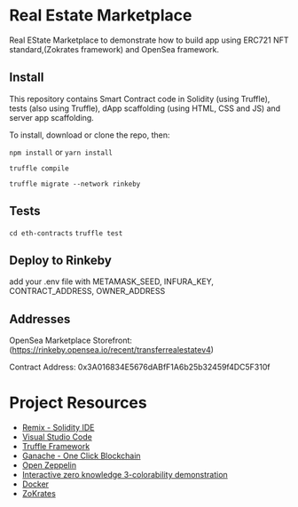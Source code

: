 # Real Estate Marketplace

Real EState Marketplace to demonstrate how to build app using ERC721 NFT standard,(Zokrates framework) and OpenSea framework.

## Install

This repository contains Smart Contract code in Solidity (using Truffle), tests (also using Truffle), dApp scaffolding (using HTML, CSS and JS) and server app scaffolding.

To install, download or clone the repo, then:

`npm install` or `yarn install`

`truffle compile`

`truffle migrate --network rinkeby`

## Tests

`cd eth-contracts`
`truffle test`

## Deploy to Rinkeby

add your .env file with METAMASK_SEED, INFURA_KEY, CONTRACT_ADDRESS, OWNER_ADDRESS

## Addresses
OpenSea Marketplace Storefront: (https://rinkeby.opensea.io/recent/transferrealestatev4)

Contract Address: 0x3A016834E5676dABfF1A6b25b32459f4DC5F310f

# Project Resources

* [Remix - Solidity IDE](https://remix.ethereum.org/)
* [Visual Studio Code](https://code.visualstudio.com/)
* [Truffle Framework](https://truffleframework.com/)
* [Ganache - One Click Blockchain](https://truffleframework.com/ganache)
* [Open Zeppelin ](https://openzeppelin.org/)
* [Interactive zero knowledge 3-colorability demonstration](http://web.mit.edu/~ezyang/Public/graph/svg.html)
* [Docker](https://docs.docker.com/install/)
* [ZoKrates](https://github.com/Zokrates/ZoKrates)
